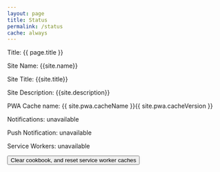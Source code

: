 ```yaml
---
layout: page
title: Status
permalink: /status
cache: always
---
```


Title: {{ page.title }} 

Site Name: {{site.name}}

Site Title: {{site.title}}

Site Description: {{site.description}}

PWA Cache name: {{ site.pwa.cacheName }}{{ site.pwa.cacheVersion }}

Notifications: <span id='notification'>unavailable</span>

Push Notification: <span id='pushNotification'>unavailable</span>

Service Workers: <span id='serviceWorker'>unavailable</span>

<button onclick="resetServiceWorker();">Clear cookbook, and reset service worker caches</button>

<script>
    async function clearCache(cacheName) {
        caches.open(cacheName)
            .then(() => {
                caches.delete(cacheName)
                    .then(() => {
                        console.log(`Cache, ${cacheName} deleted`);
                    })
            });
    }

    function home() {
        window.location.href = '/status';
    }

    function resetServiceWorker () {
        clearCache('{{ site.pwa.cacheName }}{{ site.pwa.cacheVersion }}');
        clearCache('base-{{ site.pwa.cacheName }}{{ site.pwa.cacheVersion }}');
        clearCache('resource-{{ site.pwa.cacheName }}{{ site.pwa.cacheVersion }}');

        navigator.serviceWorker.getRegistrations()
            .then(function(registrations) {
                for(let registration of registrations) {
                    registration.unregister().then(() => {
                        console.log('Reset SW, unregister service worker');
                    });
                }
            });

        setTimeout(home, 1000);
    }

    window.addEventListener("load", () => {
        if (Notification.permission != 'denied') {
            document.querySelector('#notification').innerText = 'available';
        }
        if ('PushManager' in window) {
            document.querySelector('#pushNotification').innerText = 'available';
        }
        if ('serviceWorker' in navigator) {
            document.querySelector('#serviceWorker').innerText = 'available';
        }
    });
</script>
